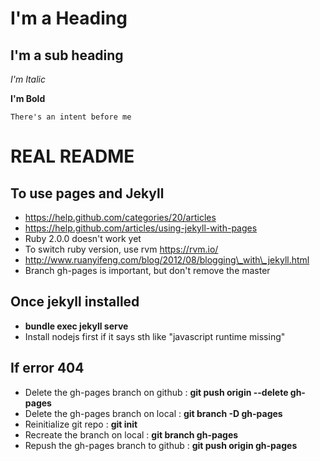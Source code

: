 I'm a Heading
==========

I'm a sub heading
----------

*I'm Italic*

**I'm Bold**

	There's an intent before me

REAL README
==========
To use pages and Jekyll
----------
- https://help.github.com/categories/20/articles
- https://help.github.com/articles/using-jekyll-with-pages
- Ruby 2.0.0 doesn't work yet
- To switch ruby version, use rvm https://rvm.io/
- http://www.ruanyifeng.com/blog/2012/08/blogging\_with\_jekyll.html
- Branch gh-pages is important, but don't remove the master

Once jekyll installed
----------
- **bundle exec jekyll serve**
- Install nodejs first if it says sth like "javascript runtime missing"

If error 404
----------
- Delete the gh-pages branch on github : **git push origin --delete gh-pages**
- Delete the gh-pages branch on local : **git branch -D gh-pages**
- Reinitialize git repo : **git init**
- Recreate the branch on local : **git branch gh-pages**
- Repush the gh-pages branch to github : **git push origin gh-pages**



